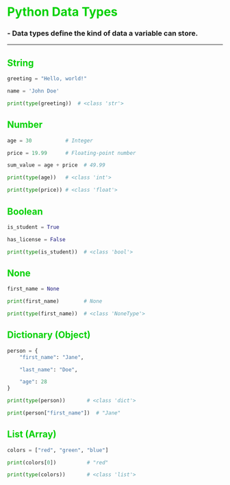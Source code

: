 # <span style="color: #00D100">Python Data Types</span>

### - Data types define the kind of data a variable can store.

---

## <span style="color:#00D100">String</span>
```python
greeting = "Hello, world!"

name = 'John Doe'

print(type(greeting))  # <class 'str'>
```

## <span style="color:#00D100">Number</span>
```python
age = 30           # Integer

price = 19.99      # Floating-point number

sum_value = age + price  # 49.99

print(type(age))   # <class 'int'>

print(type(price)) # <class 'float'>
```

## <span style="color:#00D100">Boolean</span>
```python
is_student = True

has_license = False

print(type(is_student))  # <class 'bool'>
```

## <span style="color:#00D100">None</span>
```python
first_name = None

print(first_name)        # None

print(type(first_name))  # <class 'NoneType'>
```

## <span style="color:#00D100">Dictionary (Object)</span>
```python
person = {
    "first_name": "Jane",

    "last_name": "Doe",

    "age": 28
}

print(type(person))       # <class 'dict'>

print(person["first_name"])  # "Jane"
```

## <span style="color:#00D100">List (Array)</span>
```python
colors = ["red", "green", "blue"]

print(colors[0])          # "red"

print(type(colors))       # <class 'list'>
```